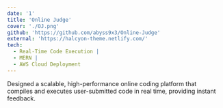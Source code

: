 ```yaml
---
date: '1'
title: 'Online Judge'
cover: './OJ.png'
github: 'https://github.com/abyss9x3/Online-Judge'
external: 'https://halcyon-theme.netlify.com/'
tech:
  - Real-Time Code Execution |
  - MERN |
  - AWS Cloud Deployment
---
```


Designed a scalable, high-performance online coding platform that compiles and executes user-submitted code in real time, providing instant feedback.
